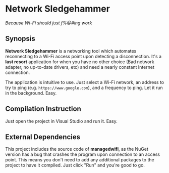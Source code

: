 # Network Sledgehammer
*Because Wi-Fi should just f%@#ing work*

## Synopsis
**Network Sledgehammer** is a networking tool which automates reconnecting to a
Wi-Fi access point upon detecting a disconnection. It's a **last resort**
application for when you have no other choice (Bad network adapter, no
up-to-date drivers, etc) and need a nearly constant Internet connection.

The application is intuitive to use. Just select a Wi-Fi network, an address to
try to ping (e.g. `https://www.google.com`), and a frequency to ping. Let it
run in the background. Easy.

## Compilation Instruction
Just open the project in Visual Studio and run it. Easy.

## External Dependencies
This project includes the source code of **managedwifi**, as the NuGet version
has a bug that crashes the program upon connection to an access point. This
means you don't need to add any additional packages to the project to have it
compiled. Just click "Run" and you're good to go.
